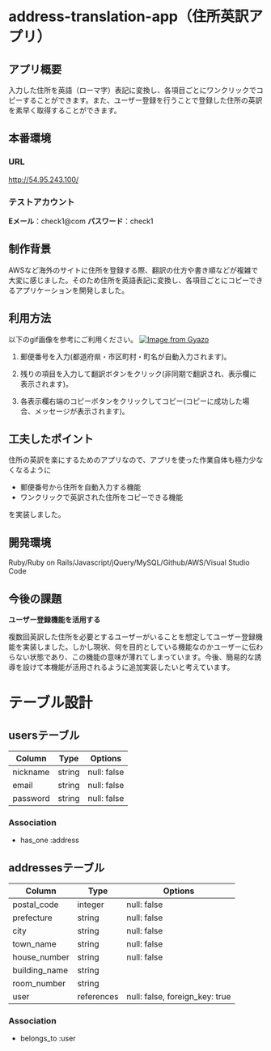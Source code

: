 # address-translation-app（住所英訳アプリ）

## アプリ概要

入力した住所を英語（ローマ字）表記に変換し、各項目ごとにワンクリックでコピーすることができます。また、ユーザー登録を行うことで登録した住所の英訳を素早く取得することができます。

## 本番環境

### URL

http://54.95.243.100/

### テストアカウント

**Eメール**：check1@com
**パスワード**：check1

## 制作背景

AWSなど海外のサイトに住所を登録する際、翻訳の仕方や書き順などが複雑で大変に感じました。そのため住所を英語表記に変換し、各項目ごとにコピーできるアプリケーションを開発しました。

## 利用方法

以下のgif画像を参考にご利用ください。
[![Image from Gyazo](https://i.gyazo.com/d1a20d3adc36b7b6aa99f55949e91ba9.gif)](https://gyazo.com/d1a20d3adc36b7b6aa99f55949e91ba9)

1. 郵便番号を入力(都道府県・市区町村・町名が自動入力されます)。

2. 残りの項目を入力して翻訳ボタンをクリック(非同期で翻訳され、表示欄に表示されます)。

3. 各表示欄右端のコピーボタンをクリックしてコピー(コピーに成功した場合、メッセージが表示されます)。

## 工夫したポイント

住所の英訳を楽にするためのアプリなので、アプリを使った作業自体も極力少なくなるように
- 郵便番号から住所を自動入力する機能
- ワンクリックで英訳された住所をコピーできる機能

を実装しました。

## 開発環境

Ruby/Ruby on Rails/Javascript/jQuery/MySQL/Github/AWS/Visual Studio Code

## 今後の課題

**ユーザー登録機能を活用する**

複数回英訳した住所を必要とするユーザーがいることを想定してユーザー登録機能を実装しました。しかし現状、何を目的としている機能なのかユーザーに伝わらない状態であり、この機能の意味が薄れてしまっています。今後、簡易的な誘導を設けて本機能が活用されるように追加実装したいと考えています。

# テーブル設計

## usersテーブル

| Column   | Type   | Options     |
| -------- | ------ | ----------- |
| nickname | string | null: false |
| email    | string | null: false |
| password | string | null: false |

### Association

- has_one :address

## addressesテーブル

| Column        | Type       | Options                        |
| ------------- | ---------- | ------------------------------ |
| postal_code   | integer    | null: false                    |
| prefecture    | string     | null: false                    |
| city          | string     | null: false                    |
| town_name     | string     | null: false                    |
| house_number  | string     | null: false                    |
| building_name | string     |                                |
| room_number   | string     |                                |
| user          | references | null: false, foreign_key: true |

### Association

- belongs_to :user